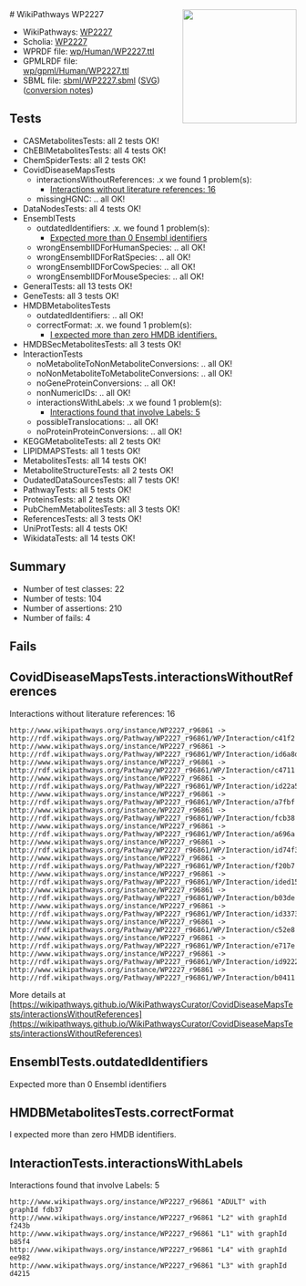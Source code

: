 <img style="float: right; width: 200px" src="../logo.png" />
# WikiPathways WP2227

* WikiPathways: [WP2227](https://identifiers.org/wikipathways:WP2227)
* Scholia: [WP2227](https://scholia.toolforge.org/wikipathways/WP2227)
* WPRDF file: [wp/Human/WP2227.ttl](../wp/Human/WP2227.ttl)
* GPMLRDF file: [wp/gpml/Human/WP2227.ttl](../wp/gpml/Human/WP2227.ttl)
* SBML file: [sbml/WP2227.sbml](../sbml/WP2227.sbml) ([SVG](../sbml/WP2227.svg)) ([conversion notes](../sbml/WP2227.txt))

## Tests
* CASMetabolitesTests: all 2 tests OK!
* ChEBIMetabolitesTests: all 4 tests OK!
* ChemSpiderTests: all 2 tests OK!
* CovidDiseaseMapsTests
    * interactionsWithoutReferences: .x we found 1 problem(s):
        * [Interactions without literature references: 16](#9701cce7)
    * missingHGNC: .. all OK!
* DataNodesTests: all 4 tests OK!
* EnsemblTests
    * outdatedIdentifiers: .x. we found 1 problem(s):
        * [Expected more than 0 Ensembl identifiers](#f44398b7)
    * wrongEnsemblIDForHumanSpecies: .. all OK!
    * wrongEnsemblIDForRatSpecies: .. all OK!
    * wrongEnsemblIDForCowSpecies: .. all OK!
    * wrongEnsemblIDForMouseSpecies: .. all OK!
* GeneralTests: all 13 tests OK!
* GeneTests: all 3 tests OK!
* HMDBMetabolitesTests
    * outdatedIdentifiers: .. all OK!
    * correctFormat: .x. we found 1 problem(s):
        * [I expected more than zero HMDB identifiers.](#ad154c1e)
* HMDBSecMetabolitesTests: all 3 tests OK!
* InteractionTests
    * noMetaboliteToNonMetaboliteConversions: .. all OK!
    * noNonMetaboliteToMetaboliteConversions: .. all OK!
    * noGeneProteinConversions: .. all OK!
    * nonNumericIDs: .. all OK!
    * interactionsWithLabels: .x we found 1 problem(s):
        * [Interactions found that involve Labels: 5](#630d267c)
    * possibleTranslocations: .. all OK!
    * noProteinProteinConversions: .. all OK!
* KEGGMetaboliteTests: all 2 tests OK!
* LIPIDMAPSTests: all 1 tests OK!
* MetabolitesTests: all 14 tests OK!
* MetaboliteStructureTests: all 2 tests OK!
* OudatedDataSourcesTests: all 7 tests OK!
* PathwayTests: all 5 tests OK!
* ProteinsTests: all 2 tests OK!
* PubChemMetabolitesTests: all 3 tests OK!
* ReferencesTests: all 3 tests OK!
* UniProtTests: all 4 tests OK!
* WikidataTests: all 14 tests OK!


## Summary

* Number of test classes: 22
* Number of tests: 104
* Number of assertions: 210
* Number of fails: 4

## Fails

<a name="9701cce7" />

## CovidDiseaseMapsTests.interactionsWithoutReferences

Interactions without literature references: 16
```
http://www.wikipathways.org/instance/WP2227_r96861 -> http://rdf.wikipathways.org/Pathway/WP2227_r96861/WP/Interaction/c41f2
http://www.wikipathways.org/instance/WP2227_r96861 -> http://rdf.wikipathways.org/Pathway/WP2227_r96861/WP/Interaction/id6a8d3799
http://www.wikipathways.org/instance/WP2227_r96861 -> http://rdf.wikipathways.org/Pathway/WP2227_r96861/WP/Interaction/c4711
http://www.wikipathways.org/instance/WP2227_r96861 -> http://rdf.wikipathways.org/Pathway/WP2227_r96861/WP/Interaction/id22a58723
http://www.wikipathways.org/instance/WP2227_r96861 -> http://rdf.wikipathways.org/Pathway/WP2227_r96861/WP/Interaction/a7fbf
http://www.wikipathways.org/instance/WP2227_r96861 -> http://rdf.wikipathways.org/Pathway/WP2227_r96861/WP/Interaction/fcb38
http://www.wikipathways.org/instance/WP2227_r96861 -> http://rdf.wikipathways.org/Pathway/WP2227_r96861/WP/Interaction/a696a
http://www.wikipathways.org/instance/WP2227_r96861 -> http://rdf.wikipathways.org/Pathway/WP2227_r96861/WP/Interaction/id74f3adfb
http://www.wikipathways.org/instance/WP2227_r96861 -> http://rdf.wikipathways.org/Pathway/WP2227_r96861/WP/Interaction/f20b7
http://www.wikipathways.org/instance/WP2227_r96861 -> http://rdf.wikipathways.org/Pathway/WP2227_r96861/WP/Interaction/ided1589f5
http://www.wikipathways.org/instance/WP2227_r96861 -> http://rdf.wikipathways.org/Pathway/WP2227_r96861/WP/Interaction/b03de
http://www.wikipathways.org/instance/WP2227_r96861 -> http://rdf.wikipathways.org/Pathway/WP2227_r96861/WP/Interaction/id3373814a
http://www.wikipathways.org/instance/WP2227_r96861 -> http://rdf.wikipathways.org/Pathway/WP2227_r96861/WP/Interaction/c52e8
http://www.wikipathways.org/instance/WP2227_r96861 -> http://rdf.wikipathways.org/Pathway/WP2227_r96861/WP/Interaction/e717e
http://www.wikipathways.org/instance/WP2227_r96861 -> http://rdf.wikipathways.org/Pathway/WP2227_r96861/WP/Interaction/id922211ca
http://www.wikipathways.org/instance/WP2227_r96861 -> http://rdf.wikipathways.org/Pathway/WP2227_r96861/WP/Interaction/b0411
```

More details at [https://wikipathways.github.io/WikiPathwaysCurator/CovidDiseaseMapsTests/interactionsWithoutReferences](https://wikipathways.github.io/WikiPathwaysCurator/CovidDiseaseMapsTests/interactionsWithoutReferences)

<a name="f44398b7" />

## EnsemblTests.outdatedIdentifiers

Expected more than 0 Ensembl identifiers
<a name="ad154c1e" />

## HMDBMetabolitesTests.correctFormat

I expected more than zero HMDB identifiers.
<a name="630d267c" />

## InteractionTests.interactionsWithLabels

Interactions found that involve Labels: 5
```
http://www.wikipathways.org/instance/WP2227_r96861 "ADULT" with graphId fdb37
http://www.wikipathways.org/instance/WP2227_r96861 "L2" with graphId f243b
http://www.wikipathways.org/instance/WP2227_r96861 "L1" with graphId b85f4
http://www.wikipathways.org/instance/WP2227_r96861 "L4" with graphId ee982
http://www.wikipathways.org/instance/WP2227_r96861 "L3" with graphId d4215
```

